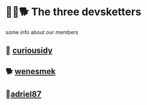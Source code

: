 # 🦎🐥🐕 The three devsketters

some info about our members

## 🐥 [curiousidy](https://github.com/curiousidy)
<!-- TODO idy information -->
## 🐕 [wenesmek](https://github.com/wenesmek)
<!-- TODO nestor information -->
## 🦎[adriel87](https://github.com/adriel87)
<!-- TODO adriel information -->